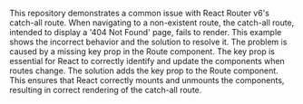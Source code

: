 This repository demonstrates a common issue with React Router v6's catch-all route. When navigating to a non-existent route, the catch-all route, intended to display a '404 Not Found' page, fails to render. This example shows the incorrect behavior and the solution to resolve it.  The problem is caused by a missing key prop in the Route component. The key prop is essential for React to correctly identify and update the components when routes change.  The solution adds the key prop to the Route component.  This ensures that React correctly mounts and unmounts the components, resulting in correct rendering of the catch-all route.